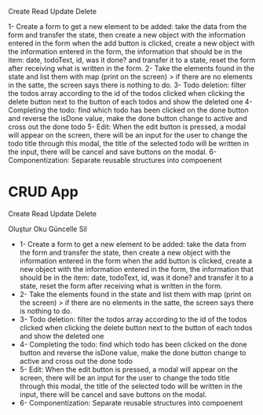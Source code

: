 Create Read Update Delete

1- Create a form to get a new element to be added: take the data from the form and transfer the state, then create a new object with the information entered in the form when the add button is clicked, create a new object with the information entered in the form, the information that should be in the item: date, todoText, id, was it done? and transfer it to a state, reset the form after receiving what is written in the form.
2- Take the elements found in the state and list them with map (print on the screen) > if there are no elements in the satte, the screen says there is nothing to do.
3- Todo deletion: filter the todos array according to the id of the todos clicked when clicking the delete button next to the button of each todos and show the deleted one
4- Completing the todo: find which todo has been clicked on the done button and reverse the isDone value, make the done button change to active and cross out the done todo
5- Edit: When the edit button is pressed, a modal will appear on the screen, there will be an input for the user to change the todo title through this modal, the title of the selected todo will be written in the input, there will be cancel and save buttons on the modal.
6- Componentization: Separate reusable structures into compoenent

<h1>CRUD App</h1>
<p> Create Read Update Delete</p>
<p>Oluştur Oku Güncelle Sil</p>

<ul>
<li>
    1- Create a form to get a new element to be added: take the data from the form and transfer the state, then create a new object with the information entered in the form when the add button is clicked, create a new object with the information entered in the form, the information that should be in the item: date, todoText, id, was it done? and transfer it to a state, reset the form after receiving what is written in the form.
</li>

<li>
    2- Take the elements found in the state and list them with map (print on the screen) > if there are no elements in the satte, the screen says there is nothing to do.
</li>

<li>
    3- Todo deletion: filter the todos array according to the id of the todos clicked when clicking the delete button next to the button of each todos and show the deleted one
</li>

<li>
    4- Completing the todo: find which todo has been clicked on the done button and reverse the isDone value, make the done button change to active and cross out the done todo
</li>
<li> 
    5- Edit: When the edit button is pressed, a modal will appear on the screen, there will be an input for the user to change the todo title through this modal, the title of the selected todo will be written in the input, there will be cancel and save buttons on the modal.
</li>

<li>
    6- Componentization: Separate reusable structures into compoenent
</li>
</ul>
